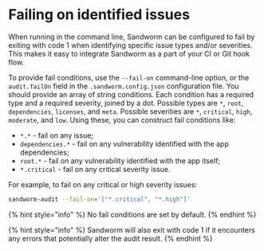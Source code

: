 # Failing on identified issues

When running in the command line, Sandworm can be configured to fail by exiting with code 1 when identifying specific issue types and/or severities. This makes it easy to integrate Sandworm as a part of your CI or Git hook flow.

To provide fail conditions, use the `--fail-on` command-line option, or the `audit.failOn` field in the `.sandworm.config.json` configuration file. You should provide an array of string conditions. Each condition has a required type and a required severity, joined by a dot. Possible types are `*`, `root`, `dependencies`, `licenses`, and `meta`. Possible severities are `*`, `critical`, `high`, `moderate`, and `low`. Using these, you can construct fail conditions like:
- `*.*` - fail on any issue;
- `dependencies.*` - fail on any vulnerability identified with the app dependencies;
- `root.*` - fail on any vulnerability identified with the app itself;
- `*.critical` - fail on any critical severity issue.

For example, to fail on any critical or high severity issues:

```bash
sandworm-audit --fail-on='["*.critical", "*.high"]'
```

{% hint style="info" %}
No fail conditions are set by default.
{% endhint %}

{% hint style="info" %}
Sandworm will also exit with code 1 if it encounters any errors that potentially alter the audit result.
{% endhint %}

